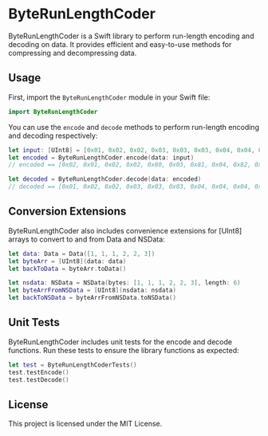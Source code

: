 # ByteRunLengthCoder

ByteRunLengthCoder is a Swift library to perform run-length encoding and decoding on data. It provides efficient and easy-to-use methods for compressing and decompressing data.

## Usage

First, import the `ByteRunLengthCoder` module in your Swift file:

```swift
import ByteRunLengthCoder
```

You can use the `encode` and `decode` methods to perform run-length encoding and decoding respectively:

```swift
let input: [UInt8] = [0x01, 0x02, 0x02, 0x03, 0x03, 0x03, 0x04, 0x04, 0x04, 0x04, 0x05, 0x05, 0x05, 0x05, 0x05]
let encoded = ByteRunLengthCoder.encode(data: input)
// encoded == [0x02, 0x01, 0x02, 0x02, 0x80, 0x03, 0x81, 0x04, 0x82, 0x05]

let decoded = ByteRunLengthCoder.decode(data: encoded)
// decoded == [0x01, 0x02, 0x02, 0x03, 0x03, 0x03, 0x04, 0x04, 0x04, 0x04, 0x05, 0x05, 0x05, 0x05, 0x05]
```

## Conversion Extensions

ByteRunLengthCoder also includes convenience extensions for [UInt8] arrays to convert to and from Data and NSData:

```swift
let data: Data = Data([1, 1, 1, 2, 2, 3])
let byteArr = [UInt8](data: data)
let backToData = byteArr.toData()

let nsdata: NSData = NSData(bytes: [1, 1, 1, 2, 2, 3], length: 6)
let byteArrFromNSData = [UInt8](nsdata: nsdata)
let backToNSData = byteArrFromNSData.toNSData()
```

## Unit Tests

ByteRunLengthCoder includes unit tests for the encode and decode functions. Run these tests to ensure the library functions as expected:

```swift
let test = ByteRunLengthCoderTests()
test.testEncode()
test.testDecode()
```

## License

This project is licensed under the MIT License.

